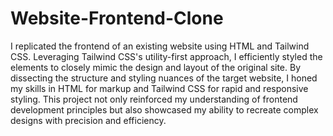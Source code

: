 # Website-Frontend-Clone

I replicated the frontend of an existing website using HTML and Tailwind CSS. Leveraging Tailwind CSS's utility-first approach, I efficiently styled
the elements to closely mimic the design and layout of the original site. By dissecting the structure and styling nuances of the target website, I
honed my skills in HTML for markup and Tailwind CSS for rapid and responsive styling. This project not only reinforced my understanding of
frontend development principles but also showcased my ability to recreate complex designs with precision and efficiency.

